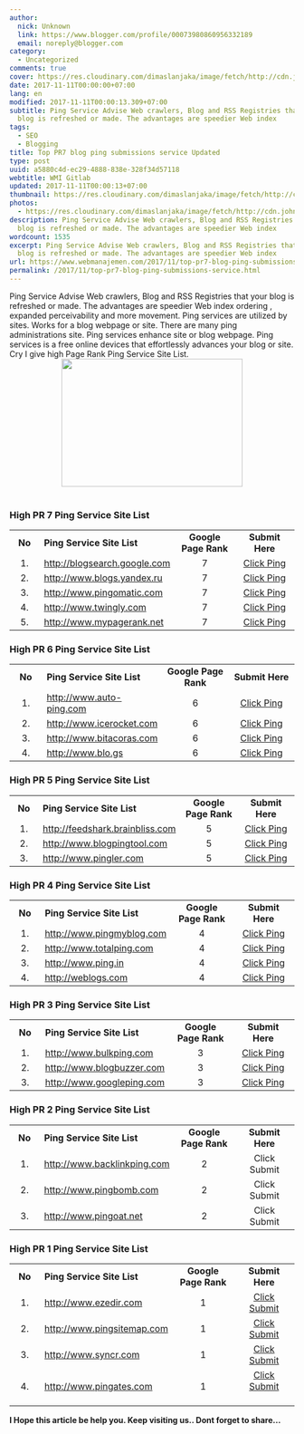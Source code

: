 ```yaml
---
author:
  nick: Unknown
  link: https://www.blogger.com/profile/00073980860956332189
  email: noreply@blogger.com
category:
  - Uncategorized
comments: true
cover: https://res.cloudinary.com/dimaslanjaka/image/fetch/http://cdn.johneengle.com/wp-content/uploads/2010/12/ping-blog.jpg
date: 2017-11-11T00:00:00+07:00
lang: en
modified: 2017-11-11T00:00:13.309+07:00
subtitle: Ping Service Advise Web crawlers, Blog and RSS Registries that your
  blog is refreshed or made. The advantages are speedier Web index
tags:
  - SEO
  - Blogging
title: Top PR7 blog ping submissions service Updated
type: post
uuid: a5880c4d-ec29-4888-838e-328f34d57118
webtitle: WMI Gitlab
updated: 2017-11-11T00:00:13+07:00
thumbnail: https://res.cloudinary.com/dimaslanjaka/image/fetch/http://cdn.johneengle.com/wp-content/uploads/2010/12/ping-blog.jpg
photos:
  - https://res.cloudinary.com/dimaslanjaka/image/fetch/http://cdn.johneengle.com/wp-content/uploads/2010/12/ping-blog.jpg
description: Ping Service Advise Web crawlers, Blog and RSS Registries that your
  blog is refreshed or made. The advantages are speedier Web index
wordcount: 1535
excerpt: Ping Service Advise Web crawlers, Blog and RSS Registries that your
  blog is refreshed or made. The advantages are speedier Web index
url: https://www.webmanajemen.com/2017/11/top-pr7-blog-ping-submissions-service.html
permalink: /2017/11/top-pr7-blog-ping-submissions-service.html
---
```


<div dir="ltr"><div>Ping Service Advise Web crawlers, Blog and RSS Registries that your blog is refreshed or made. The advantages are speedier Web index ordering , expanded perceivability and more movement. Ping services are utilized by sites. Works for a blog webpage or site. There are many ping administrations site. Ping services enhance site or blog webpage. Ping services is a free online devices that effortlessly advances your blog or site. Cry I give high Page Rank Ping Service Site List.<br><div class="separator" style="clear: both; text-align: center;"><a href="https://res.cloudinary.com/dimaslanjaka/image/fetch/http://cdn.johneengle.com/wp-content/uploads/2010/12/ping-blog.jpg" imageanchor="1" style="margin-left: 1em; margin-right: 1em;" rel="noopener noreferer nofollow"><img border="0" height="226" src="https://res.cloudinary.com/dimaslanjaka/image/fetch/http://cdn.johneengle.com/wp-content/uploads/2010/12/ping-blog.jpg" width="320"></a></div><br></div><h3>            High PR 7 Ping Service Site List         </h3><table border="0" cellpadding="0" cellspacing="0">            <tbody><tr>                    <td align="center" height="30" valign="middle" width="50"><strong>No</strong>                    </td>                    <td valign="middle" width="170"><strong>Ping Service Site List</strong>                    </td>                    <td align="center" valign="middle" width="120"><strong>Google Page Rank</strong>                    </td>                    <td align="center" valign="middle" width="120"><strong>Submit Here</strong>                    </td>                </tr><tr>                    <td align="center" height="25" valign="middle">1.                     </td>                    <td valign="middle"><a href="http://www.blogsearch.google.com/ping" rel="noopener noreferer nofollow" target="_blank">                            http://blogsearch.google.com                         </a>                    </td>                    <td align="center" valign="middle">7                     </td>                    <td align="center" valign="middle"><a href="http://www.blogsearch.google.com/ping" rel="noopener noreferer nofollow" target="_blank">                            Click Ping                         </a>                    </td>                </tr><tr>                    <td align="center" height="25" valign="middle">2.                     </td>                    <td valign="middle"><a href="http://www.blogs.yandex.ru/pings" rel="noopener noreferer nofollow" target="_blank">                            http://www.blogs.yandex.ru                         </a>                    </td>                    <td align="center" valign="middle">7                     </td>                    <td align="center" valign="middle"><a href="http://blogs.yandex.ru/pings/" rel="noopener noreferer nofollow" target="_blank">                            Click Ping                         </a>                    </td>                </tr><tr>                    <td align="center" height="25" valign="middle">3.                     </td>                    <td valign="middle"><a href="http://www.pingomatic.com/" rel="noopener noreferer nofollow" target="_blank">                            http://www.pingomatic.com                         </a>                    </td>                    <td align="center" valign="middle">7                     </td>                    <td align="center" valign="middle"><a href="http://pingomatic.com/" rel="noopener noreferer nofollow" target="_blank">                            Click Ping                         </a>                    </td>                </tr><tr>                    <td align="center" height="25" valign="middle">4.                     </td>                    <td valign="middle"><a href="http://www.twingly.com/ping" rel="noopener noreferer nofollow" target="_blank">                            http://www.twingly.com                         </a>                    </td>                    <td align="center" valign="middle">7                     </td>                    <td align="center" valign="middle"><a href="http://www.twingly.com/ping" rel="noopener noreferer nofollow" target="_blank">                            Click Ping                         </a>                    </td>                </tr><tr>                    <td align="center" height="25" valign="middle">5.                     </td>                    <td valign="middle"><a href="http://www.mypagerank.net/service_pingservice_index" rel="noopener noreferer nofollow" target="_blank">                            http://www.mypagerank.net                         </a>                    </td>                    <td align="center" valign="middle">7                     </td>                    <td align="center" valign="middle"><a href="http://www.mypagerank.net/service_pingservice_index" rel="noopener noreferer nofollow" target="_blank">                            Click Ping                         </a>                    </td>                </tr></tbody>        </table><h3>            High PR 6 Ping Service Site List         </h3><table border="0" cellpadding="0" cellspacing="0">            <tbody><tr>                    <td align="center" height="30" valign="middle" width="50"><strong>No</strong>                    </td>                    <td valign="middle" width="170"><strong>Ping Service Site List</strong>                    </td>                    <td align="center" valign="middle" width="120"><strong>Google Page Rank</strong>                    </td>                    <td align="center" valign="middle" width="120"><strong>Submit Here</strong>                    </td>                </tr><tr>                    <td align="center" height="25" valign="middle">1.                     </td>                    <td valign="middle"><a href="http://www.auto-ping.com/" rel="noopener noreferer nofollow" target="_blank">                            http://www.auto-ping.com                         </a>                    </td>                    <td align="center" valign="middle">6                     </td>                    <td align="center" valign="middle"><a href="http://www.auto-ping.com/" rel="noopener noreferer nofollow" target="_blank">                            Click Ping                         </a>                    </td>                </tr><tr>                    <td align="center" height="25" valign="middle">2.                     </td>                    <td valign="middle"><a href="http://www.icerocket.com/c?p=ping" rel="noopener noreferer nofollow" target="_blank">                            http://www.icerocket.com                         </a>                    </td>                    <td align="center" valign="middle">6                     </td>                    <td align="center" valign="middle"><a href="http://www.icerocket.com/c?p=ping" rel="noopener noreferer nofollow" target="_blank">                            Click Ping                         </a>                    </td>                </tr><tr>                    <td align="center" height="25" valign="middle">3.                     </td>                    <td valign="middle"><a href="http://www.bitacoras.com/agregador/enviar" rel="noopener noreferer nofollow" target="_blank">                            http://www.bitacoras.com                         </a>                    </td>                    <td align="center" valign="middle">6                     </td>                    <td align="center" valign="middle"><a href="http://bitacoras.com/agregador/enviar" rel="noopener noreferer nofollow" target="_blank">                            Click Ping                         </a>                    </td>                </tr><tr>                    <td align="center" height="25" valign="middle">4.                     </td>                    <td valign="middle"><a href="http://www.blo.gs/ping.php" rel="noopener noreferer nofollow" target="_blank">                            http://www.blo.gs                         </a>                    </td>                    <td align="center" valign="middle">6                     </td>                    <td align="center" valign="middle"><a href="http://www.blo.gs/ping.php" rel="noopener noreferer nofollow" target="_blank">                            Click Ping                         </a>                    </td>                </tr></tbody>        </table><h3>            High PR 5 Ping Service Site List         </h3><table border="0" cellpadding="0" cellspacing="0">            <tbody><tr>                    <td align="center" height="30" valign="middle" width="50"><strong>No</strong>                    </td>                    <td valign="middle" width="170"><strong>Ping Service Site List</strong>                    </td>                    <td align="center" valign="middle" width="120"><strong>Google Page Rank</strong>                    </td>                    <td align="center" valign="middle" width="120"><strong>Submit Here</strong>                    </td>                </tr><tr>                    <td align="center" height="25" valign="middle">1.                     </td>                    <td valign="middle"><a href="http://www.feedshark.brainbliss.com/" rel="noopener noreferer nofollow" target="_blank">                            http://feedshark.brainbliss.com                         </a>                    </td>                    <td align="center" valign="middle">5                     </td>                    <td align="center" valign="middle"><a href="http://www.feedshark.brainbliss.com/" rel="noopener noreferer nofollow" target="_blank">                            Click Ping                         </a>                    </td>                </tr><tr>                    <td align="center" height="25" valign="middle">2.                     </td>                    <td valign="middle"><a href="http://www.blogpingtool.com/" rel="noopener noreferer nofollow" target="_blank">                            http://www.blogpingtool.com                         </a>                    </td>                    <td align="center" valign="middle">5                     </td>                    <td align="center" valign="middle"><a href="http://www.blogpingtool.com/" rel="noopener noreferer nofollow" target="_blank">                            Click Ping                         </a>                    </td>                </tr><tr>                    <td align="center" height="25" valign="middle">3.                     </td>                    <td valign="middle"><a href="http://www.pingler.com/" rel="noopener noreferer nofollow" target="_blank">                            http://www.pingler.com                         </a>                    </td>                    <td align="center" valign="middle">5                     </td>                    <td align="center" valign="middle"><a href="https://pingler.com/" rel="noopener noreferer nofollow" target="_blank">                            Click Ping                         </a>                    </td>                </tr></tbody>        </table><h3>            High PR 4 Ping Service Site List         </h3><table border="0" cellpadding="0" cellspacing="0">            <tbody><tr>                    <td align="center" height="30" valign="middle" width="50"><strong>No</strong>                    </td>                    <td valign="middle" width="170"><strong>Ping Service Site List</strong>                    </td>                    <td align="center" valign="middle" width="120"><strong>Google Page Rank</strong>                    </td>                    <td align="center" valign="middle" width="120"><strong>Submit Here</strong>                    </td>                </tr><tr>                    <td align="center" height="25" valign="middle">1.                     </td>                    <td valign="middle"><a href="http://www.pingmyblog.com/" rel="noopener noreferer nofollow" target="_blank">                            http://www.pingmyblog.com                         </a>                    </td>                    <td align="center" valign="middle">4                     </td>                    <td align="center" valign="middle"><a href="http://www.pingmyblog.com/" rel="noopener noreferer nofollow" target="_blank">                            Click Ping                         </a>                    </td>                </tr><tr>                    <td align="center" height="25" valign="middle">2.                     </td>                    <td valign="middle"><a href="http://www.totalping.com/" rel="noopener noreferer nofollow" target="_blank">                            http://www.totalping.com                         </a>                    </td>                    <td align="center" valign="middle">4                     </td>                    <td align="center" valign="middle"><a href="http://www.totalping.com/" rel="noopener noreferer nofollow" target="_blank">                            Click Ping                         </a>                    </td>                </tr><tr>                    <td align="center" height="25" valign="middle">3.                     </td>                    <td valign="middle"><a href="http://www.ping.in/" rel="noopener noreferer nofollow" target="_blank">                            http://www.ping.in                         </a>                    </td>                    <td align="center" valign="middle">4                     </td>                    <td align="center" valign="middle"><a href="http://www.ping.in/" rel="noopener noreferer nofollow" target="_blank">                            Click Ping                         </a>                    </td>                </tr><tr>                    <td align="center" height="25" valign="middle">4.                     </td>                    <td valign="middle"><a href="http://rpc.weblogs.com/" rel="noopener noreferer nofollow" target="_blank">                            http://weblogs.com                         </a>                    </td>                    <td align="center" valign="middle">4                     </td>                    <td align="center" valign="middle"><a href="http://rpc.weblogs.com/" rel="noopener noreferer nofollow" target="_blank">                            Click Ping                         </a>                    </td>                </tr></tbody>        </table><h3>            High PR 3 Ping Service Site List         </h3><table border="0" cellpadding="0" cellspacing="0">            <tbody><tr>                    <td align="center" height="30" valign="middle" width="50"><strong>No</strong>                    </td>                    <td valign="middle" width="170"><strong>Ping Service Site List</strong>                    </td>                    <td align="center" valign="middle" width="120"><strong>Google Page Rank</strong>                    </td>                    <td align="center" valign="middle" width="120"><strong>Submit Here</strong>                    </td>                </tr><tr>                    <td align="center" height="25" valign="middle">1.                     </td>                    <td valign="middle"><a href="http://www.bulkping.com/ping/index.php" rel="noopener noreferer nofollow" target="_blank">                            http://www.bulkping.com                         </a>                    </td>                    <td align="center" valign="middle">3                     </td>                    <td align="center" valign="middle"><a href="http://www.bulkping.com/ping/index.php" rel="noopener noreferer nofollow" target="_blank">                            Click Ping                         </a>                    </td>                </tr><tr>                    <td align="center" height="25" valign="middle">2.                     </td>                    <td valign="middle"><a href="http://www.blogbuzzer.com/" rel="noopener noreferer nofollow" target="_blank">                            http://www.blogbuzzer.com                         </a>                    </td>                    <td align="center" valign="middle">3                     </td>                    <td align="center" valign="middle"><a href="http://www.blogbuzzer.com/" rel="noopener noreferer nofollow" target="_blank">                            Click Ping                         </a>                    </td>                </tr><tr>                    <td align="center" height="25" valign="middle">3.                     </td>                    <td valign="middle"><a href="http://www.googleping.com/" rel="noopener noreferer nofollow" target="_blank">                            http://www.googleping.com                         </a>                    </td>                    <td align="center" valign="middle">3                     </td>                    <td align="center" valign="middle"><a href="http://googleping.com/" rel="noopener noreferer nofollow" target="_blank">                            Click Ping                         </a>                    </td>                </tr></tbody>        </table><h3>        </h3><h3>            High PR 2 Ping Service Site List         </h3><table border="0" cellpadding="0" cellspacing="0">            <tbody><tr>                    <td align="center" height="30" valign="middle" width="50"><strong>No</strong>                    </td>                    <td valign="middle" width="170"><strong>Ping Service Site List</strong>                    </td>                    <td align="center" valign="middle" width="120"><strong>Google Page Rank</strong>                    </td>                    <td align="center" valign="middle" width="120"><strong>Submit Here</strong>                    </td>                </tr><tr>                    <td align="center" height="25" valign="middle">1.                     </td>                    <td valign="middle"><a href="http://www.backlinkping.com/" rel="noopener noreferer nofollow" target="_blank">                            http://www.backlinkping.com                         </a>                    </td>                    <td align="center" valign="middle">2                     </td>                    <td align="center" valign="middle">Click Submit                     </td>                </tr><tr>                    <td align="center" height="25" valign="middle">2.                     </td>                    <td valign="middle"><a href="http://www.pingbomb.com/" rel="noopener noreferer nofollow" target="_blank">                            http://www.pingbomb.com                         </a>                    </td>                    <td align="center" valign="middle">2                     </td>                    <td align="center" valign="middle">Click Submit                     </td>                </tr><tr>                    <td align="center" height="25" valign="middle">3.                     </td>                    <td valign="middle"><a href="http://www.pingoat.net/" rel="noopener noreferer nofollow" target="_blank">                            http://www.pingoat.net                         </a>                    </td>                    <td align="center" valign="middle">2                     </td>                    <td align="center" valign="middle">Click Submit                     </td>                </tr></tbody>        </table><h3>            High PR 1 Ping Service Site List         </h3><table border="0" cellpadding="0" cellspacing="0">            <tbody><tr>                    <td align="center" height="30" valign="middle" width="50"><strong>No</strong>                    </td>                    <td valign="middle" width="170"><strong>Ping Service Site List</strong>                    </td>                    <td align="center" valign="middle" width="120"><strong>Google Page Rank</strong>                    </td>                    <td align="center" valign="middle" width="120"><strong>Submit Here</strong>                    </td>                </tr><tr>                    <td align="center" height="25" valign="middle">1.                     </td>                    <td valign="middle"><a href="http://www.ezedir.com/PingBlogs/" rel="noopener noreferer nofollow" target="_blank">                            http://www.ezedir.com                         </a>                    </td>                    <td align="center" valign="middle">1                     </td>                    <td align="center" valign="middle"><a href="http://www.ezedir.com/PingBlogs/" rel="noopener noreferer nofollow" target="_blank">                            Click Submit                         </a>                    </td>                </tr><tr>                    <td align="center" height="25" valign="middle">2.                     </td>                    <td valign="middle"><a href="http://www.pingsitemap.com/" rel="noopener noreferer nofollow" target="_blank">                            http://www.pingsitemap.com                         </a>                    </td>                    <td align="center" valign="middle">1                     </td>                    <td align="center" valign="middle"><a href="http://www.pingsitemap.com/" rel="noopener noreferer nofollow" target="_blank">                            Click Submit                         </a>                    </td>                </tr><tr>                    <td align="center" height="25" valign="middle">3.                     </td>                    <td valign="middle"><a href="http://www.syncr.com/" rel="noopener noreferer nofollow" target="_blank">                            http://www.syncr.com                         </a>                    </td>                    <td align="center" valign="middle">1                     </td>                    <td align="center" valign="middle"><a href="http://www.syncr.com/" rel="noopener noreferer nofollow" target="_blank">                            Click Submit                         </a>                    </td>                </tr><tr>                    <td align="center" height="25" valign="middle">4.                     </td>                    <td valign="middle"><a href="http://www.pingates.com/" rel="noopener noreferer nofollow" target="_blank">                            http://www.pingates.com                         </a>                    </td>                    <td align="center" valign="middle">1                     </td>                    <td align="center" valign="middle"><a href="http://pingates.com/" rel="noopener noreferer nofollow" target="_blank">                            Click Submit                         </a>                        <br><br></td>                </tr></tbody>        </table></div><b>I Hope this article be help you. Keep visiting us.. Dont forget to share... </b>